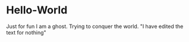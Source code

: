 # Hello-World
Just for fun
I am a ghost. Trying to conquer the world.
"I have edited the text for nothing"
